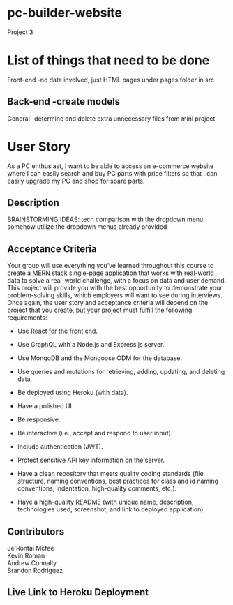 # pc-builder-website
Project 3

# List of things that need to be done
Front-end
-no data involved, just HTML pages under pages folder in src

Back-end
-create models
-

General
-determine and delete extra unnecessary files from mini project

# User Story
As a PC enthusiast, I want to be able to access an e-commerce website where I can easily search and buy PC parts with price filters so that I can easily upgrade my PC and shop for spare parts.

## Description
BRAINSTORMING IDEAS: tech comparison with the dropdown menu
somehow utilize the dropdown menus already provided

## Acceptance Criteria

Your group will use everything you’ve learned throughout this course to create a MERN stack single-page application that works with real-world data to solve a real-world challenge, with a focus on data and user demand. This project will provide you with the best opportunity to demonstrate your problem-solving skills, which employers will want to see during interviews. Once again, the user story and acceptance criteria will depend on the project that you create, but your project must fulfill the following requirements:

* Use React for the front end.

* Use GraphQL with a Node.js and Express.js server.

* Use MongoDB and the Mongoose ODM for the database.

* Use queries and mutations for retrieving, adding, updating, and deleting data.

* Be deployed using Heroku (with data).

* Have a polished UI.

* Be responsive.

* Be interactive (i.e., accept and respond to user input).

* Include authentication (JWT).

* Protect sensitive API key information on the server.

* Have a clean repository that meets quality coding standards (file structure, naming conventions, best practices for class and id naming conventions, indentation, high-quality comments, etc.).

* Have a high-quality README (with unique name, description, technologies used, screenshot, and link to deployed application).


## Contributors
Je'Rontai Mcfee<br>
Kevin Roman<br>
Andrew Connally<br>
Brandon Rodriguez<br>

## Live Link to Heroku Deployment
